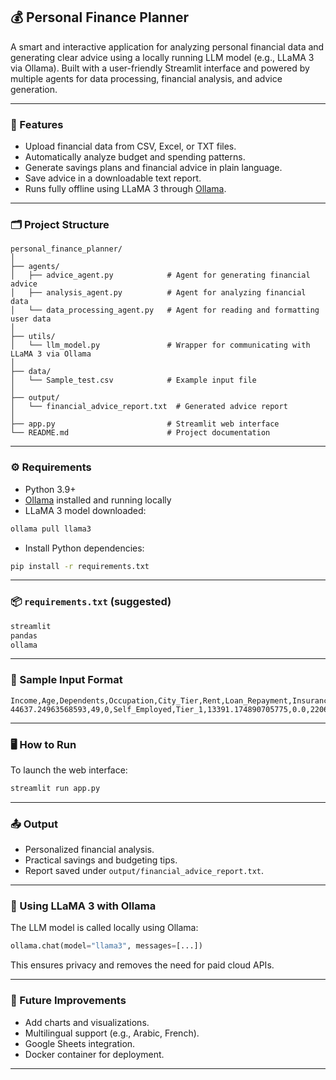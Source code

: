 ## 💰 Personal Finance Planner

A smart and interactive application for analyzing personal financial data and generating clear advice using a locally running LLM model (e.g., LLaMA 3 via Ollama).
Built with a user-friendly Streamlit interface and powered by multiple agents for data processing, financial analysis, and advice generation.

---

### 🚀 Features

* Upload financial data from CSV, Excel, or TXT files.
* Automatically analyze budget and spending patterns.
* Generate savings plans and financial advice in plain language.
* Save advice in a downloadable text report.
* Runs fully offline using LLaMA 3 through [Ollama](https://ollama.com/).

---

### 🗂️ Project Structure

```
personal_finance_planner/
│
├── agents/
│   ├── advice_agent.py            # Agent for generating financial advice
│   ├── analysis_agent.py          # Agent for analyzing financial data
│   └── data_processing_agent.py   # Agent for reading and formatting user data
│
├── utils/
│   └── llm_model.py               # Wrapper for communicating with LLaMA 3 via Ollama
│
├── data/
│   └── Sample_test.csv            # Example input file
│
├── output/
│   └── financial_advice_report.txt  # Generated advice report
│
├── app.py                         # Streamlit web interface
└── README.md                      # Project documentation
```

---

### ⚙️ Requirements

* Python 3.9+
* [Ollama](https://ollama.com/) installed and running locally
* LLaMA 3 model downloaded:

```bash
ollama pull llama3
```

* Install Python dependencies:

```bash
pip install -r requirements.txt
```

---

### 📦 `requirements.txt` (suggested)

```txt
streamlit
pandas
ollama
```

---

### 📄 Sample Input Format

```csv
Income,Age,Dependents,Occupation,City_Tier,Rent,Loan_Repayment,Insurance,Groceries,Transport,Eating_Out,Entertainment,Utilities,Healthcare,Education,Miscellaneous,Desired_Savings_Percentage,Desired_Savings,Disposable_Income,Potential_Savings_Groceries,Potential_Savings_Transport,Potential_Savings_Eating_Out,Potential_Savings_Entertainment,Potential_Savings_Utilities,Potential_Savings_Healthcare,Potential_Savings_Education,Potential_Savings_Miscellaneous
44637.24963568593,49,0,Self_Employed,Tier_1,13391.174890705775,0.0,2206.490129258186,6658.768340572072,2636.9706962044347,1651.8017262162875,1536.1842554984205,2911.792230881923,1546.9145393077706,0.0,831.5251201893564,13.890948127514209,6200.537192442157,11265.6277068517,1685.696221820344,328.895281163744,465.7691723793779,195.1513197044244,678.292858894135,67.68247059153573,0.0,85.7355167261814

```

---

### 🖥️ How to Run

To launch the web interface:

```bash
streamlit run app.py
```

---

### 📤 Output

* Personalized financial analysis.
* Practical savings and budgeting tips.
* Report saved under `output/financial_advice_report.txt`.

---

### 🤖 Using LLaMA 3 with Ollama

The LLM model is called locally using Ollama:

```python
ollama.chat(model="llama3", messages=[...])
```

This ensures privacy and removes the need for paid cloud APIs.

---

### 🔧 Future Improvements

* Add charts and visualizations.
* Multilingual support (e.g., Arabic, French).
* Google Sheets integration.
* Docker container for deployment.

---


